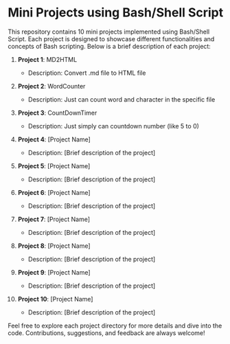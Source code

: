 # Mini Projects using Bash/Shell Script

This repository contains 10 mini projects implemented using Bash/Shell Script. Each project is designed to showcase different functionalities and concepts of Bash scripting. Below is a brief description of each project:

1. **Project 1**: MD2HTML
   - Description: Convert .md file to HTML file

2. **Project 2**: WordCounter
   - Description: Just can count word and character in the specific file

3. **Project 3**: CountDownTimer
   - Description: Just simply can countdown number (like 5 to 0)

4. **Project 4**: [Project Name]
   - Description: [Brief description of the project]

5. **Project 5**: [Project Name]
   - Description: [Brief description of the project]

6. **Project 6**: [Project Name]
   - Description: [Brief description of the project]

7. **Project 7**: [Project Name]
   - Description: [Brief description of the project]

8. **Project 8**: [Project Name]
   - Description: [Brief description of the project]

9. **Project 9**: [Project Name]
   - Description: [Brief description of the project]

10. **Project 10**: [Project Name]
    - Description: [Brief description of the project]

Feel free to explore each project directory for more details and dive into the code. Contributions, suggestions, and feedback are always welcome!
